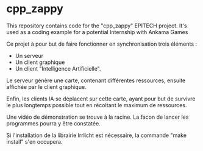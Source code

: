 # cpp_zappy
This repository contains code for the "cpp_zappy" EPITECH project. It's used as a coding example for a potential Internship with Ankama Games

Ce projet à pour but de faire fonctionner en synchronisation trois éléments :

- Un serveur
- Un client graphique
- Un client "Intelligence Artificielle".

Le serveur génère une carte, contenant différentes ressources, ensuite affichée par le client graphique.

Enfin, les clients IA se déplacent sur cette carte, ayant pour but de survivre le plus longtemps possible tout en récoltant le maximum de ressources.

Une vidéo de démonstration se trouve à la racine. La facon de lancer les programmes pourra y être constatée.

Si l'installation de la librairie Irrlicht est nécessaire, la commande "make install" s'en occupera.
